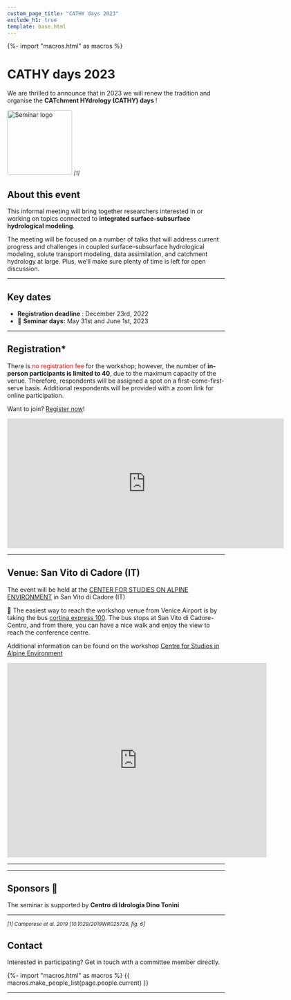 ```yaml
---
custom_page_title: "CATHY days 2023"
exclude_h1: true
template: base.html
---
```

{%- import "macros.html" as macros %}


<div class="row mb-3 align-items-center">
<div class="col-md-9 col-sm-8 col-8">

<!--
# {{ page.custom_page_title }}
-->

# CATHY days 2023



<p class="lead">
We are thrilled to announce that in 2023 we will renew the tradition and organise the <b>CATchment HYdrology (CATHY) days </b>!

</p>

</div>
<div class="col-md-3 col-sm-4 col-4">
  <img alt="Seminar logo" src="{{ config.logo }}">
  <small> <i> [1] </i> </small>
</div>
</div>



## About this event

<div class="callout callout-success">

This informal meeting will bring together researchers interested in or working on topics connected to **integrated surface-subsurface hydrological modeling**. 

The meeting will be focused on a number of talks that will address current progress and challenges in coupled surface–subsurface hydrological modeling, solute transport modeling, data assimilation, and catchment hydrology at large. Plus, we’ll make sure plenty of time is left for open discussion.


</div>

<hr>

## Key dates


* **Registration deadline** : December 23rd, 2022
* 📅 **Seminar days:** May 31st and June 1st, 2023

<hr>

## Registration*

<div class="callout callout-success">

There is <span style="color:red;">no registration fee</span> for the workshop; however, the number of **in-person participants is limited to 40**, due to the maximum capacity of the venue. Therefore, respondents will be assigned a spot on a first-come-first-serve basis. Additional respondents will be provided with a zoom link for online participation.

</div>

Want to join? [Register now](https://docs.google.com/forms/d/e/1FAIpQLScyDlY_pI9nebjsEMidjBKBpsnzTPT81SnPWstx3w0kQHSFDg/viewform?embedded=true)!

<iframe src="https://docs.google.com/forms/d/e/1FAIpQLScyDlY_pI9nebjsEMidjBKBpsnzTPT81SnPWstx3w0kQHSFDg/viewform?embedded=true" width="640" height="300" frameborder="0" marginheight="0" marginwidth="0">Caricamento…</iframe>



<hr>

## Venue: San Vito di Cadore (IT)

<div class="callout callout-success">

The event will be held at the [CENTER FOR STUDIES ON ALPINE ENVIRONMENT](https://intra.tesaf.unipd.it/sanvito/english.asp) in San Vito di Cadore (IT)
</div>


🚌 The easiest way to reach the workshop venue from Venice Airport is by taking the bus [cortina express 100](https://www.cortinaexpress.it/it/san-vito-di-cadore/). The bus stops at San Vito di Cadore-Centro, and from there, you can have a nice walk and enjoy the view to reach the conference centre. 

Additional information can be found on the workshop [Centre for Studies in Alpine Environment](https://intra.tesaf.unipd.it/sanvito/doc/LPT.pdf)


<iframe src="https://www.google.com/maps/embed?pb=!1m14!1m8!1m3!1d10995.382777225355!2d12.2138519!3d46.4517544!3m2!1i1024!2i768!4f13.1!3m3!1m2!1s0x0%3A0xf6f600dc10482619!2sCentro%20Studi%20per%20l&#39;Ambiente%20Alpino%20-%20Universit%C3%A0%20Degli%20Studi%20Di%20Padova!5e0!3m2!1sfr!2ses!4v1668416547342!5m2!1sfr!2ses" width="600" height="450" style="border:0;" allowfullscreen="" loading="lazy" referrerpolicy="no-referrer-when-downgrade"></iframe>




<hr>





<hr size="3" noshade> 

## Sponsors 🙌

<style>
img {
  border-radius: 4px;
  width: 150px;
}

#envitam {
  width: 450px;
}
</style>


<div class="callout">
The seminar is supported by <b>Centro di Idrologia Dino Tonini</b> </li>
</ul>    
</p>
</div>

<hr>

<small> <i> [1] Camporese et al. 2019 [10.1029/2019WR025726, fig. 6] </i> </small>


## Contact

<p class="lead">
Interested in participating? Get in touch with a committee member directly.
</p>


{%- import "macros.html" as macros %}
{{ macros.make_people_list(page.people.current) }}

<hr class="mb-5">





